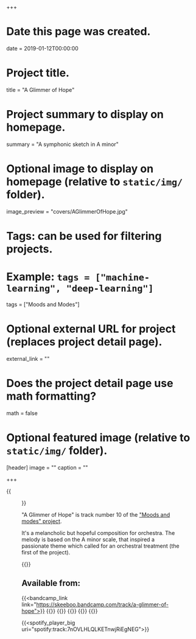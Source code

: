 +++
# Date this page was created.
date = 2019-01-12T00:00:00

# Project title.
title = "A Glimmer of Hope"

# Project summary to display on homepage.
summary = "A symphonic sketch in A minor"

# Optional image to display on homepage (relative to `static/img/` folder).
image_preview = "covers/AGlimmerOfHope.jpg"

# Tags: can be used for filtering projects.
# Example: `tags = ["machine-learning", "deep-learning"]`
tags = ["Moods and Modes"]

# Optional external URL for project (replaces project detail page).
external_link = ""

# Does the project detail page use math formatting?
math = false

# Optional featured image (relative to `static/img/` folder).
[header]
image = ""
caption = ""

+++

{{<figure src="/img/covers/AGlimmerOfHope.jpg" width="320" link="https://distrokid.com/hyperfollow/skeeboo/giiN" target="_blank">}}

"A Glimmer of Hope" is track number 10 of the ["Moods and modes" project](/post/moods_and_modes). 

It's a melancholic but hopeful composition for orchestra.
The melody is based on the A minor scale, that inspired a passionate theme which called for an orchestral treatment (the first of the project).

{{<bandcamp title="A Glimmer of Hope" track="2899574957" link="https://skeeboo.bandcamp.com/track/a-glimmer-of-hope">}}

## Available from:

{{<bandcamp_link link="https://skeeboo.bandcamp.com/track/a-glimmer-of-hope">}}
{{<itunes link="https://itunes.apple.com/us/album/a-glimmer-of-hope-single/1449380426">}}
{{<amazon link="http://www.amazon.com/gp/product/B07MMF9M94">}}
{{<spotify link="https://open.spotify.com/track/7nOVLHLQLKETnwjRiEgNEG">}}
{{<youtube link="https://music.youtube.com/watch?v=tjmGWorML5A&feature=share">}}
{{<deezer link="https://www.deezer.com/album/84196522">}}

{{<spotify_player_big uri="spotify:track:7nOVLHLQLKETnwjRiEgNEG">}}







